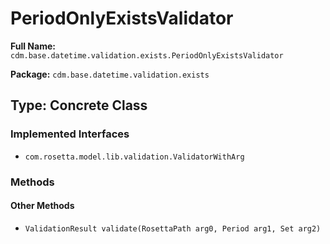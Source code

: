 # PeriodOnlyExistsValidator

**Full Name:** `cdm.base.datetime.validation.exists.PeriodOnlyExistsValidator`

**Package:** `cdm.base.datetime.validation.exists`

## Type: Concrete Class

### Implemented Interfaces

- `com.rosetta.model.lib.validation.ValidatorWithArg`

### Methods

#### Other Methods

- `ValidationResult validate(RosettaPath arg0, Period arg1, Set arg2)`

